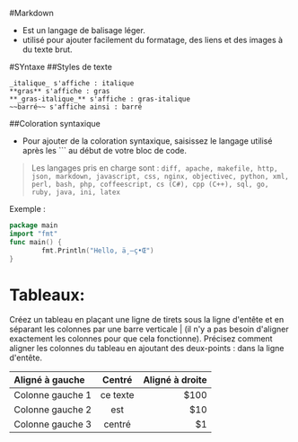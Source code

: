 #Markdown

  * Est un langage de balisage léger.
  * utilisé pour ajouter facilement du formatage, des liens et des images à du texte brut. 

#SYntaxe
 ##Styles de texte

    _italique_ s'affiche : italique
    **gras** s'affiche : gras
    **_gras-italique_** s'affiche : gras-italique
    ~~barré~~ s'affiche ainsi : barré

  ##Coloration syntaxique

   * Pour ajouter de la coloration syntaxique, saisissez le langage utilisé après les ``` au début de votre bloc de code.

> Les langages pris en charge sont : ```diff, apache, makefile, http, json, markdown, javascript, css, nginx, objectivec, python, xml, perl, bash, php, coffeescript, cs (C#), cpp (C++), sql, go, ruby, java, ini, latex```

Exemple :

``` go
package main
import "fmt"
func main() {
        fmt.Println("Hello, ä¸–ç•Œ")
}
```

Tableaux:
===

Créez un tableau en plaçant une ligne de tirets sous la ligne d'entête et en séparant les colonnes par une barre verticale | (il n'y a pas besoin d'aligner exactement les colonnes pour que cela fonctionne). Précisez comment aligner les colonnes du tableau en ajoutant des deux-points : dans la ligne d'entête.

| Aligné à gauche  | Centré          | Aligné à droite |
| :--------------- |:---------------:| -----:|
| Colonne gauche 1 |   ce texte        |  $100 |
| Colonne gauche 2 | est             |   $10 |
| Colonne gauche 3 | centré          |    $1 |


